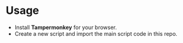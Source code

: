 # Usage
* Install **Tampermonkey** for your browser.
* Create a new script and import the main script code in this repo.
